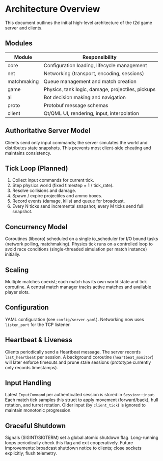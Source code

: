 # Architecture Overview

This document outlines the initial high-level architecture of the t2d game server and clients.

## Modules
| Module | Responsibility |
|--------|----------------|
| core | Configuration loading, lifecycle management |
| net | Networking (transport, encoding, sessions) |
| matchmaking | Queue management and match creation |
| game | Physics, tank logic, damage, projectiles, pickups |
| ai | Bot decision making and navigation |
| proto | Protobuf message schemas |
| client | Qt/QML UI, rendering, input, interpolation |

## Authoritative Server Model
Clients send only input commands; the server simulates the world and distributes state snapshots. This prevents most client-side cheating and maintains consistency.

## Tick Loop (Planned)
1. Collect input commands for current tick.
2. Step physics world (fixed timestep = 1 / tick_rate).
3. Resolve collisions and damage.
4. Spawn / expire projectiles and ammo boxes.
5. Record events (damage, kills) and queue for broadcast.
6. Every N ticks send incremental snapshot; every M ticks send full snapshot.

## Concurrency Model
Coroutines (libcoro) scheduled on a single io_scheduler for I/O bound tasks (network polling, matchmaking). Physics tick runs on a controlled loop to avoid race conditions (single-threaded simulation per match instance) initially.

## Scaling
Multiple matches coexist; each match has its own world state and tick coroutine. A central match manager tracks active matches and available player slots.

## Configuration
YAML configuration (see `config/server.yaml`). Networking now uses `listen_port` for the TCP listener.

## Heartbeat & Liveness
Clients periodically send a Heartbeat message. The server records `last_heartbeat` per session. A background coroutine (`heartbeat_monitor`) will later enforce timeouts and prune stale sessions (prototype currently only records timestamps).

## Input Handling
Latest `InputCommand` per authenticated session is stored in `Session::input`. Each match tick samples this struct to apply movement (forward/back), hull rotation, and turret rotation. Older input (by `client_tick`) is ignored to maintain monotonic progression.

## Graceful Shutdown
Signals (SIGINT/SIGTERM) set a global atomic shutdown flag. Long-running loops periodically check this flag and exit cooperatively. Future improvements: broadcast shutdown notice to clients; close sockets explicitly; flush telemetry.
